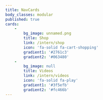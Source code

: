 ```yaml
---
title: NavCards
body_classes: modular
published: true
cards:
    -
        bg_image: unnamed.png
        title: Shop
        link: /intern/shop
        icon: 'fa-solid fa-cart-shopping'
        gradient1: '#2761c3'
        gradient2: '#063480'
    -
        bg_image: null
        title: Videos
        link: /intern/videos
        icon: 'fa-solid fa-play'
        gradient1: '#3f5efb'
        gradient2: '#fc466b'
---
```


